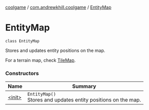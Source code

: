 [coolgame](../../index.md) / [com.andrewkhill.coolgame](../index.md) / [EntityMap](./index.md)

# EntityMap

`class EntityMap`

Stores and updates entity positions on the map.

For a terrain map, check [TileMap](../-tile-map/index.md).

### Constructors

| Name | Summary |
|---|---|
| [&lt;init&gt;](-init-.md) | `EntityMap()`<br>Stores and updates entity positions on the map. |
